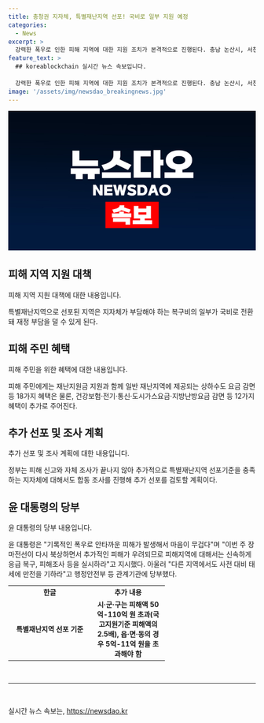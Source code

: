 ```yaml
---
title: 충청권 지자체, 특별재난지역 선포! 국비로 일부 지원 예정
categories:
  - News
excerpt: >
  강력한 폭우로 인한 피해 지역에 대한 지원 조치가 본격적으로 진행된다. 충남 논산시, 서천군과 충북 영동군 등 5개 지역이 특별재난지역으로 선포됐으며, 추가 선포가 예정되어 사전 대비 태세를 강화하고 있다. 정부는 피해액에 따라 지원 대상을 선정하고, 국비로 복구비를 지원하며 피해 주민에 대한 다양한 혜택을 제공할 계획이다. 또한, 추가 선포를 검토하고 대전 서구, 충남 부여군·청양군·금산군, 충북 옥천군 등에서도 합동 조사를 실시할 예정이다. 기록적인 폭우로 인한 피해가 계속될 가능성에 대비하여 사전 대비 태세를 강화하라는 대통령의 당부도 이어졌다.
feature_text: >
  ## koreablockchain 실시간 뉴스 속보입니다.

  강력한 폭우로 인한 피해 지역에 대한 지원 조치가 본격적으로 진행된다. 충남 논산시, 서천군과 충북 영동군 등 5개 지역이 특별재난지역으로 선포됐으며, 추가 선포가 예정되어 사전 대비 태세를 강화하고 있다. 정부는 피해액에 따라 지원 대상을 선정하고, 국비로 복구비를 지원하며 피해 주민에 대한 다양한 혜택을 제공할 계획이다. 또한, 추가 선포를 검토하고 대전 서구, 충남 부여군·청양군·금산군, 충북 옥천군 등에서도 합동 조사를 실시할 예정이다. 기록적인 폭우로 인한 피해가 계속될 가능성에 대비하여 사전 대비 태세를 강화하라는 대통령의 당부도 이어졌다.
image: '/assets/img/newsdao_breakingnews.jpg'
---
```


<p><img src="/assets/img/newsdao_breakingnews.jpg" alt="koreablockchain 속보" /></p>

<h2 data-ke-size="size26">피해 지역 지원 대책</h2>

<p data-ke-size="size16">피해 지역 지원 대책에 대한 내용입니다.</p>

<p>특별재난지역으로 선포된 지역은 지자체가 부담해야 하는 복구비의 일부가 국비로 전환돼 재정 부담을 덜 수 있게 된다.</p>

<h2 data-ke-size="size26">피해 주민 혜택</h2>

<p data-ke-size="size16">피해 주민을 위한 혜택에 대한 내용입니다.</p>

<p>피해 주민에게는 재난지원금 지원과 함께 일반 재난지역에 제공되는 상하수도 요금 감면 등 18가지 혜택은 물론, 건강보험·전기·통신·도시가스요금·지방난방요금 감면 등 12가지 혜택이 추가로 주어진다.</p>

<h2 data-ke-size="size26">추가 선포 및 조사 계획</h2>

<p data-ke-size="size16">추가 선포 및 조사 계획에 대한 내용입니다.</p>

<p>정부는 피해 신고와 자체 조사가 끝나지 않아 추가적으로 특별재난지역 선포기준을 충족하는 지자체에 대해서도 합동 조사를 진행해 추가 선포를 검토할 계획이다.</p>

<h2 data-ke-size="size26">윤 대통령의 당부</h2>

<p data-ke-size="size16">윤 대통령의 당부 내용입니다.</p>

<p>윤 대통령은 "기록적인 폭우로 안타까운 피해가 발생해서 마음이 무겁다"며 "이번 주 장마전선이 다시 북상하면서 추가적인 피해가 우려되므로 피해지역에 대해서는 신속하게 응급 복구, 피해조사 등을 실시하라"고 지시했다. 아울러 "다른 지역에서도 사전 대비 태세에 만전을 기하라"고 행정안전부 등 관계기관에 당부했다.</p>

<table>
  <colgroup>
    <col width="155" />
    <col width="136" />
  </colgroup>
  <tbody>
    <tr>
        <td style="width: 155px; text-align: center; height: 17px;"><b>한글</b></td>
        <td style="width: 136px; text-align: center; height: 17px;"><b>추가 내용</b></td>
    </tr>
    <tr>
        <td style="text-align: center; height: 17px;"><b>특별재난지역 선포 기준</b></td>
        <td style="text-align: center; height: 17px;"><b>시·군·구는 피해액 50억-110억 원 초과(국고지원기준 피해액의 2.5배), 읍·면·동의 경우 5억-11억 원을 초과해야 함</b></td>
    </tr>
  </tbody>
</table>

<p><br>
<hr></p>

<p data-ke-size="size16">&nbsp;</p>
실시간 뉴스 속보는, <a href="https://newsdao.kr" rel="dofollow">https://newsdao.kr</a>


